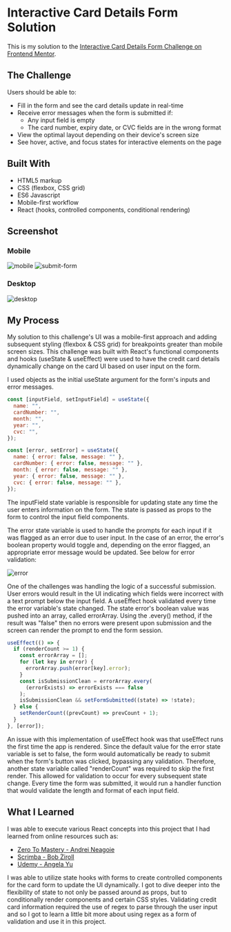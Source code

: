 # Interactive Card Details Form Solution

This is my solution to the [Interactive Card Details Form Challenge on Frontend Mentor](https://www.frontendmentor.io/challenges/interactive-card-details-form-XpS8cKZDWw).

## The Challenge

Users should be able to:

- Fill in the form and see the card details update in real-time
- Receive error messages when the form is submitted if:
  - Any input field is empty
  - The card number, expiry date, or CVC fields are in the wrong format
- View the optimal layout depending on their device's screen size
- See hover, active, and focus states for interactive elements on the page

## Built With

- HTML5 markup
- CSS (flexbox, CSS grid)
- ES6 Javascript
- Mobile-first workflow
- React (hooks, controlled components, conditional rendering)

## Screenshot

### Mobile

![mobile](https://user-images.githubusercontent.com/86936720/187306942-51f5476e-9db4-4fa1-b627-af609f4859b1.png)
![submit-form](https://user-images.githubusercontent.com/86936720/187338393-a9ab72d8-0549-4f37-ba4c-a747fb6988e0.png)

### Desktop

![desktop](https://user-images.githubusercontent.com/86936720/187307131-cf729493-1ad2-4a9a-9fa1-04f133003ebe.png)

## My Process

My solution to this challenge's UI was a mobile-first approach and adding subsequent styling (flexbox & CSS grid) for breakpoints greater than mobile screen sizes. This challenge was built with React's functional components and hooks (useState & useEffect) were used to have the credit card details dynamically change on the card UI based on user input on the form.

I used objects as the initial useState argument for the form's inputs and error messages.

```js
const [inputField, setInputField] = useState({
  name: "",
  cardNumber: "",
  month: "",
  year: "",
  cvc: "",
});

const [error, setError] = useState({
  name: { error: false, message: "" },
  cardNumber: { error: false, message: "" },
  month: { error: false, message: "" },
  year: { error: false, message: "" },
  cvc: { error: false, message: "" },
});
```

The inputField state variable is responsible for updating state any time the user enters information on the form. The state is passed as props to the form to control the input field components.

The error state variable is used to handle the prompts for each input if it was flagged as an error due to user input. In the case of an error, the error's boolean property would toggle and, depending on the error flagged, an appropriate error message would be updated. See below for error validation:

![error](https://user-images.githubusercontent.com/86936720/187336709-d69ea829-5372-42c2-833a-51bf107b9517.png)

One of the challenges was handling the logic of a successful submission. User errors would result in the UI indicating which fields were incorrect with a text prompt below the input field. A useEffect hook validated every time the error variable's state changed. The state error's boolean value was pushed into an array, called errorArray. Using the .every() method, if the result was "false" then no errors were present upon submission and the screen can render the prompt to end the form session.

```js
useEffect(() => {
  if (renderCount >= 1) {
    const errorArray = [];
    for (let key in error) {
      errorArray.push(error[key].error);
    }
    const isSubmissionClean = errorArray.every(
      (errorExists) => errorExists === false
    );
    isSubmissionClean && setFormSubmitted((state) => !state);
  } else {
    setRenderCount((prevCount) => prevCount + 1);
  }
}, [error]);
```

An issue with this implementation of useEffect hook was that useEffect runs the first time the app is rendered. Since the default value for the error state variable is set to false, the form would automatically be ready to submit when the form's button was clicked, bypassing any validation. Therefore, another state variable called "renderCount" was required to skip the first render. This allowed for validation to occur for every subsequent state change. Every time the form was submitted, it would run a handler function that would validate the length and format of each input field.

## What I Learned

I was able to execute various React concepts into this project that I had learned from online resources such as:

- [Zero To Mastery - Andrei Neagoie](https://zerotomastery.io/courses/learn-react/)
- [Scrimba - Bob Ziroll](https://scrimba.com/learn/learnreact)
- [Udemy - Angela Yu](https://www.udemy.com/course/the-complete-web-development-bootcamp/)

I was able to utilize state hooks with forms to create controlled components for the card form to update the UI dynamically. I got to dive deeper into the flexibility of state to not only be passed around as props, but to conditionally render components and certain CSS styles. Validating credit card information required the use of regex to parse through the user input and so I got to learn a little bit more about using regex as a form of validation and use it in this project.
